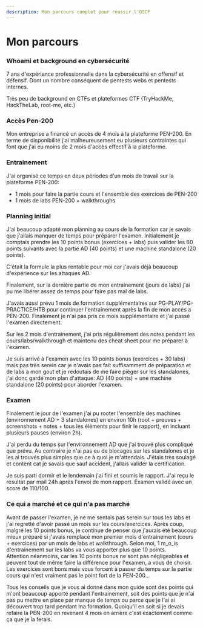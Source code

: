 ```yaml
---
description: Mon parcours complet pour réussir l'OSCP
---
```


# Mon parcours

### Whoami et background en cybersécurité

7 ans d'expérience professionnelle dans la cybersécurité en offensif et défensif. Dont un nombre conséquent de pentests webs et pentests internes.&#x20;

Très peu de background en CTFs et plateformes CTF (TryHackMe, HackTheLab, root-me, etc.)

### Accès Pen-200

Mon entreprise a financé un accès de 4 mois à la plateforme PEN-200. En terme de disponibilité j'ai malheureusement eu plusieurs contraintes qui font que j'ai eu moins de 2 mois d'accès effectif à la plateforme.&#x20;

### Entrainement

J'ai organisé ce temps en deux périodes d'un mois de travail sur la plateforme PEN-200:

* 1 mois pour faire la partie cours et l'ensemble des exercices de PEN-200
* 1 mois de labs PEN-200 + walkthroughs

### Planning initial

J'ai beaucoup adapté mon planning au cours de la formation car je savais que j'allais manquer de temps pour préparer l'examen. Initialement je comptais prendre les 10 points bonus (exercices + labs) puis valider les 60 points suivants avec la partie AD (40 points) et une machine standalone (20 points).

C'était la formule la plus rentable pour moi car j'avais déjà beaucoup d'expérience sur les attaques AD.&#x20;

Finalement, sur la dernière partie de mon entrainement (jours de labs) j'ai pu me libérer assez de temps pour faire pas mal de labs.

J'avais aussi prévu 1 mois de formation supplémentaires  sur PG-PLAY/PG-PRACTICE/HTB pour continuer l'entrainement après la fin de mon accès a PEN-200. Finalement je n'ai pas pris ce mois supplémentaire et j'ai passé l'examen directement.

Sur les 2 mois d'entrainement, j'ai pris régulièrement des notes pendant les cours/labs/walkthrough et maintenu des cheat sheet pour me préparer à l'examen.

Je suis arrivé à l'examen avec les 10 points bonus (exercices + 30 labs) mais pas très serein car je n'avais pas fait suffisamment de préparation et de labs a mon gout et je redoutais de me faire piéger sur les standalones, j'ai donc gardé mon plan d'attaque: AD (40 points) + une machine standalone (20 points) pour aborder l'examen.



### Examen

Finalement le jour de l'examen j'ai pu rooter l'ensemble des machines (environnement AD + 3 standalones) en environ 10h (root + preuves + screenshots + notes + tous les éléments pour finir le rapport), en incluant plusieurs pauses (environ 2h).

J'ai perdu du temps sur l'environnement AD que j'ai trouvé plus compliqué que prévu. Au contraire je n'ai pas eu de blocages sur les standalones et je les ai trouvés plus simples que ce à quoi je m'attendais. J'étais très soulagé et content cat je savais que sauf accident, j'allais valider la certification.

Je suis parti dormir et le lendemain j'ai fini et soumis le rapport. J'ai reçu le résultat par mail 24h après l'envoi de mon rapport. Examen validé avec un score de 110/100.&#x20;



### Ce qui a marché et ce qui n'a pas marché

Avant de passer l'examen, je ne me sentais pas serein sur tous les labs et j'ai regretté d'avoir passé un mois sur les cours/exercices. Après coup, malgré les 10 points bonus, je continue de penser que j'aurais été beaucoup mieux préparé si j'avais remplacé mon premier mois d'entrainement (cours + exercices) par un mois de labs et walkthrough. Selon moi, 1 m_o_is d'entrainement sur les labs va vous apporter plus que 10 points. \
Attention néanmoins, car les 10 points bonus ne sont pas négligeables et peuvent tout de même faire la différence pour l'examen, a vous de choisir. Les exercices sont bons mais vous forcent à passer du temps sur la partie cours qui n'est vraiment pas le point fort de la PEN-200...&#x20;

Tous les conseils que je vous ai donné dans mon guide sont des points qui m'ont beaucoup apporté pendant l'entrainement, soit des points que je n'ai pas pu mettre en place par manque de temps ou parce que je l'ai ai découvert trop tard pendant ma formation. Quoiqu'il en soit si je devais refaire la PEN-200 en revenant 4 mois en arrière c'est exactement comme ça que je la ferais.

###



###







